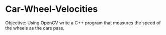 # Car-Wheel-Velocities
Objective:
Using OpenCV write a C++ program that measures the speed of the wheels as the cars pass.



